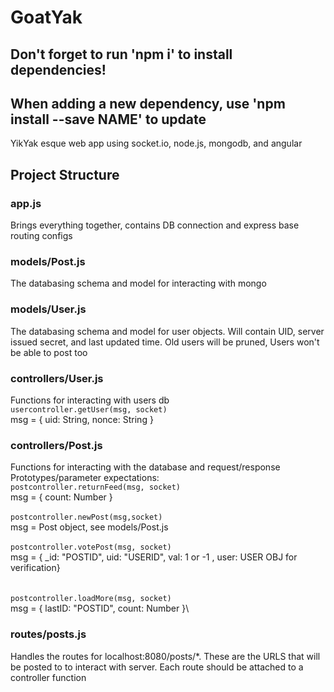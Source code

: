 # GoatYak
## Don't forget to run 'npm i' to install dependencies!
## When adding a new dependency, use 'npm install --save NAME' to update
YikYak esque web app using socket.io, node.js, mongodb, and angular

## Project Structure
### app.js
Brings everything together, contains DB connection and express base routing configs

### models/Post.js
 The databasing schema and model for interacting with mongo

 ### models/User.js
 The databasing schema and model for user objects. Will contain UID, server issued secret, and last updated time. Old users
 will be pruned, Users won't be able to post too

### controllers/User.js
Functions for interacting with users db\
`usercontroller.getUser(msg, socket)`\
msg = { uid: String, nonce: String }

### controllers/Post.js 
Functions for interacting with the database and request/response\
Prototypes/parameter expectations:\
`postcontroller.returnFeed(msg, socket)`\
msg = { count: Number }\
\
`postcontroller.newPost(msg,socket)`\
msg = Post object, see models/Post.js\
\
`postcontroller.votePost(msg, socket)`\
msg = { _id: "POSTID", uid: "USERID", val: 1 or -1 , user: USER OBJ for verification}\
\
\
`postcontroller.loadMore(msg, socket)`\
msg = { lastID: "POSTID", count: Number }\



### routes/posts.js

Handles the routes for localhost:8080/posts/*. These are the URLS that will be posted to to interact with server.
Each route should be attached to a controller function
